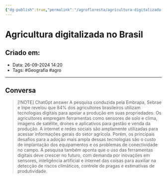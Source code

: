```yaml
---
{"dg-publish":true,"permalink":"/agrofloresta/agricultura-digitalizada-no-brasil/","tags":["Geografia","agro"],"dgHomeLink":true,"dgShowLocalGraph":true,"dgShowFileTree":true,"noteIcon":""}
---
```


# Agricultura digitalizada no Brasil

## Criado em:
- Data: 26-09-2024 14:20
- Tags: #Geografia #agro

---
## Conversa

> [!NOTE] ChatGpt answer
> A pesquisa conduzida pela Embrapa, Sebrae e Inpe revelou que 84% dos agricultores brasileiros utilizam tecnologias digitais para apoiar a produção em suas propriedades. Os agricultores empregam ferramentas como sensores de solo e clima, imagens de satélite, drones e aplicativos para gestão e venda da produção. A internet e redes sociais são amplamente utilizadas para acessar informações gerais do setor agrícola. Porém, os principais desafios para a adoção mais ampla dessas tecnologias são o custo de implantação dos equipamentos e os problemas de conectividade no campo. A pesquisa também aponta que o uso das ferramentas digitais deve crescer no futuro, com demanda por inovações em sensores, inteligência artificial e internet das coisas para auxiliar na detecção de riscos climáticos, controle de pragas e estimativas de produtividade.

